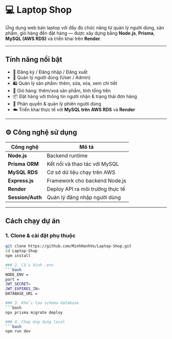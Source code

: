 # 💻 Laptop Shop

Ứng dụng web bán laptop với đầy đủ chức năng từ quản lý người dùng, sản phẩm, giỏ hàng đến đặt hàng — được xây dựng bằng **Node.js**, **Prisma**, **MySQL (AWS RDS)** và triển khai trên **Render**.

---

## Tính năng nổi bật

- 🔐 Đăng ký / Đăng nhập / Đăng xuất
- 👤 Quản lý người dùng (User / Admin)
- 🛍️ Quản lý sản phẩm: thêm, sửa, xóa, xem chi tiết
- 🛒 Giỏ hàng: thêm/xoá sản phẩm, tính tổng tiền
- 📦 Đặt hàng với thông tin người nhận & trạng thái đơn hàng
- 🔄 Phân quyền & quản lý phiên người dùng
- ☁️ Triển khai thực tế với **MySQL trên AWS RDS** và **Render**

---

## ⚙️ Công nghệ sử dụng

| Công nghệ         | Mô tả                              |
|-------------------|-------------------------------------|
| **Node.js**        | Backend runtime                    |
| **Prisma ORM**     | Kết nối và thao tác với MySQL      |
| **MySQL RDS**      | Cơ sở dữ liệu chạy trên AWS        |
| **Express.js**     | Framework cho backend Node.js      |
| **Render**         | Deploy API ra môi trường thực tế   |
| **Session/Auth**   | Quản lý đăng nhập người dùng       |

---

## Cách chạy dự án

### 1. Clone & cài đặt phụ thuộc
```bash
git clone https://github.com/MinhHanhVo/Laptop-Shop.git
cd Laptop-Shop
npm install

### 2. Cấu hình .env
```bash
NODE_ENV =
port =
JWT_SECRET=
JWT_EXPIRES_IN=
DATABASE_URL =

### 3. Khởi tạo schema database
```bash
npx prisma migrate deploy

### 4. Chạy ứng dụng local
```bash
npm run dev
